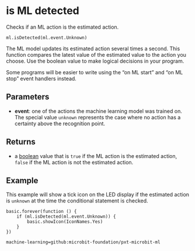 # is ML detected

Checks if an ML action is the estimated action.

```sig
ml.isDetected(ml.event.Unknown)
```

The ML model updates its estimated action several times a second. This function compares the latest value of the estimated value to the action you choose. Use the boolean value to make logical decisions in your program.

Some programs will be easier to write using the “on ML start” and “on ML stop” event handlers instead.

## Parameters

- **event**: one of the actions the machine learning model was trained on. The special value `unknown` represents the case where no action has a certainty above the recognition point.

## Returns

- a [boolean](/types/boolean) value that is `true` if the ML action is the estimated action, `false` if the ML action is not the estimated action.

## Example

This example will show a tick icon on the LED display if the estimated action is `unknown` at the time the conditional statement is checked.

```blocks
basic.forever(function () {
    if (ml.isDetected(ml.event.Unknown)) {
        basic.showIcon(IconNames.Yes)
    }
})
```

```package
machine-learning=github:microbit-foundation/pxt-microbit-ml
```
